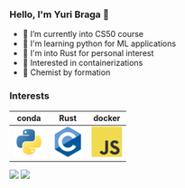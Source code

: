 ### Hello, I'm Yuri Braga 👋

- 🌱 I’m currently into CS50 course
- 🐍 I'm learning python for ML applications
- 🦀 I'm into Rust for personal interest
- 🐳 Interested in containerizations
- 🧪 Chemist by formation


### Interests
| conda | Rust | docker |
|----------|----------|----------|
|  <img src="https://github.com/devicons/devicon/blob/master/icons/python/python-original.svg" title="Python"  alt="Python" width="55" height="55"/> |  <img src="https://github.com/devicons/devicon/blob/master/icons/c/c-original.svg" title="C"  alt="C" width="55" height="55"/> |  <img src="https://github.com/devicons/devicon/blob/master/icons/javascript/javascript-original.svg" title="JavaScript" alt="JavaScript" width="55" height="55"/> |  <img src="https://github.com/devicons/devicon/blob/master/icons/solidity/solidity-original.svg" title="Solidity" alt="Solidity" width="55" height="55"/>|  <img src="https://github.com/devicons/devicon/blob/master/icons/go/go-original-wordmark.svg" title="Solidity" alt="Solidity" width="55" height="55"/>|



<!-- Status -->
<picture>
<source 
  srcset="https://github-readme-stats.vercel.app/api?username=bragasgambit&show_icons=true&theme=dark"
  media="(prefers-color-scheme: dark), (prefers-color-scheme: no-preference)"
/>
<source
  srcset="https://github-readme-stats.vercel.app/api?username=bragasgambit&show_icons=true"
  media="(prefers-color-scheme: light)"
/>
<img src="https://github-readme-stats.vercel.app/api?username=bragasgambit&show_icons=true" />
</picture>

<!-- Top Langs -->
<picture>
<source 
  srcset="https://github-readme-stats.vercel.app/api/top-langs/?username=bragasgambit&show_icons=true&theme=dark"
  media="(prefers-color-scheme: dark), (prefers-color-scheme: no-preference)"
/>
<source
  srcset="https://github-readme-stats.vercel.app/api/top-langs/?username=bragasgambit&show_icons=true"
  media="(prefers-color-scheme: light)"
/>
<img src="https://github-readme-stats.vercel.app/api/top-langs/?username=bragasgambit&show_icons=true" />
</picture>



